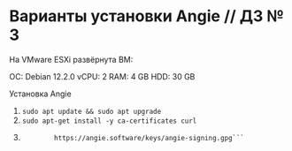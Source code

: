 # Варианты установки Angie // ДЗ № 3

На VMware ESXi развёрнута ВМ:

ОС: Debian 12.2.0
vCPU: 2
RAM: 4 GB
HDD: 30 GB

Установка Angie

1. ```sudo apt update && sudo apt upgrade```
2. ```sudo apt-get install -y ca-certificates curl```
3.  ```sudo curl -o /etc/apt/trusted.gpg.d/angie-signing.gpg \
            https://angie.software/keys/angie-signing.gpg```
